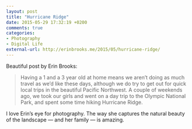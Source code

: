 ```yaml
---
layout: post
title: "Hurricane Ridge"
date: 2015-05-29 17:32:19 +0200
comments: true
categories: 
- Photography
- Digital Life
external-url: http://erinbrooks.me/2015/05/hurricane-ridge/
---
```


Beautiful post by Erin Brooks:

> Having a 1 and a 3 year old at home means we aren’t doing as much travel as we’d like these days, although we do try to get out for quick local trips in the beautiful Pacific Northwest. A couple of weekends ago, we took our girls and went on a day trip to the Olympic National Park, and spent some time hiking Hurricane Ridge.

I love Erin’s eye for photography. The way she captures the natural beauty of the landscape — and her family — is amazing.